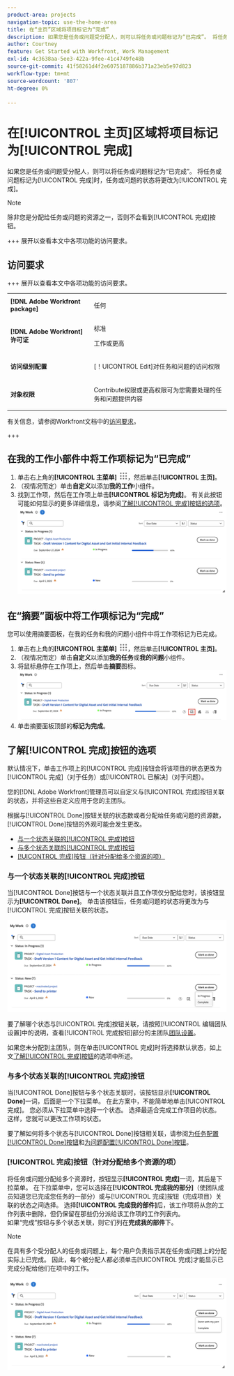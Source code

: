 ```yaml
---
product-area: projects
navigation-topic: use-the-home-area
title: 在“主页”区域将项目标记为“完成”
description: 如果您是任务或问题受分配人，则可以将任务或问题标记为“已完成”。 将任务或问题标记为“完成”时，任务或问题的状态将更改为“完成”。
author: Courtney
feature: Get Started with Workfront, Work Management
exl-id: 4c3638aa-5ee3-422a-9fee-41c4749fe48b
source-git-commit: 41f58261d4f2e6075187886b371a23eb5e97d823
workflow-type: tm+mt
source-wordcount: '807'
ht-degree: 0%

---
```


# 在[!UICONTROL 主页]区域将项目标记为[!UICONTROL 完成]

如果您是任务或问题受分配人，则可以将任务或问题标记为“已完成”。 将任务或问题标记为[!UICONTROL 完成]时，任务或问题的状态将更改为[!UICONTROL 完成]。

>[!NOTE]
>
>除非您是分配给任务或问题的资源之一，否则不会看到[!UICONTROL 完成]按钮。

+++ 展开以查看本文中各项功能的访问要求。

## 访问要求

+++ 展开以查看本文中各项功能的访问要求。 

<table style="table-layout:auto"> 
 <col> 
 </col> 
 <col> 
 </col> 
 <tbody> 
  <tr> 
   <td role="rowheader"><strong>[!DNL Adobe Workfront package]</strong></td> 
   <td> <p>任何</p> </td> 
  </tr> 
  <tr> 
   <td role="rowheader"><strong>[!DNL Adobe Workfront] 许可证</strong></td> 
   <td> 
   <p>标准</p>
   <p>工作或更高</p> </td> 
  </tr> 
  <tr> 
   <td role="rowheader"><strong>访问级别配置</strong></td> 
   <td> <p>[！UICONTROL Edit]对任务和问题的访问权限</p></td> 
  </tr> 
  <tr> 
   <td role="rowheader"><strong>对象权限</strong></td> 
   <td> <p>Contribute权限或更高权限可为您需要处理的任务和问题提供内容</p></td> 
  </tr> 
 </tbody> 
</table>

有关信息，请参阅Workfront文档中的[访问要求](/help/quicksilver/administration-and-setup/add-users/access-levels-and-object-permissions/access-level-requirements-in-documentation.md)。

+++

## 在我的工作小部件中将工作项标记为“已完成”

1. 单击右上角的&#x200B;**[!UICONTROL 主菜单]** ![主菜单图标](assets/main-menu-icon.png)，然后单击&#x200B;**[!UICONTROL 主页]**。
1. （视情况而定）单击&#x200B;**自定义**&#x200B;以添加&#x200B;**我的工作**&#x200B;小组件。
1. 找到工作项，然后在工作项上单击&#x200B;**[!UICONTROL 标记为完成]**。
有关此按钮可能如何显示的更多详细信息，请参阅[了解[!UICONTROL 完成]按钮的选项](#understand-the-options-of-the-done-button)。
   ![我的工作标记为“完成”](assets/my-work-done.png)


## 在“摘要”面板中将工作项标记为“完成”

您可以使用摘要面板，在我的任务和我的问题小组件中将工作项标记为已完成。

1. 单击右上角的&#x200B;**[!UICONTROL 主菜单]** ![主菜单图标](assets/main-menu-icon.png)，然后单击&#x200B;**[!UICONTROL 主页]**。
1. （视情况而定）单击&#x200B;**自定义**&#x200B;以添加&#x200B;**我的任务**&#x200B;或&#x200B;**我的问题**&#x200B;小组件。
1. 将鼠标悬停在工作项上，然后单击&#x200B;**摘要**图标。
   ![打开摘要](assets/open-summary-new-home.png)
1. 单击摘要面板顶部的&#x200B;**标记为完成**。


## 了解[!UICONTROL 完成]按钮的选项

默认情况下，单击工作项上的[!UICONTROL 完成]按钮会将该项目的状态更改为[!UICONTROL 完成]（对于任务）或[!UICONTROL 已解决]（对于问题）。

您的[!DNL Adobe Workfront]管理员可以自定义与[!UICONTROL 完成]按钮关联的状态，并将这些自定义应用于您的主团队。

根据与[!UICONTROL Done]按钮关联的状态数或者分配给任务或问题的资源数，[!UICONTROL Done]按钮的外观可能会发生更改。

* [与一个状态关联的[!UICONTROL 完成]按钮](#done-button-associated-with-one-status)
* [与多个状态关联的[!UICONTROL 完成]按钮](#done-button-associated-with-multiple-statuses)
* [[!UICONTROL 完成]按钮（针对分配给多个资源的项）](#done-button-for-items-assigned-to-multiple-resources)

### 与一个状态关联的[!UICONTROL 完成]按钮

当[!UICONTROL Done]按钮与一个状态关联并且工作项仅分配给您时，该按钮显示为&#x200B;**[!UICONTROL Done]**。 单击该按钮后，任务或问题的状态将更改为与[!UICONTROL 完成]按钮关联的状态。

![完成按钮](assets/done-button-status.png)

要了解哪个状态与[!UICONTROL 完成]按钮关联，请按照[!UICONTROL 编辑团队设置]中的说明，查看[!UICONTROL 完成按钮]部分的主团队[团队设置](../../../people-teams-and-groups/create-and-manage-teams/edit-team-settings.md)。

如果您未分配到主团队，则在单击[!UICONTROL 完成]时将选择默认状态，如上文[了解[!UICONTROL 完成]按钮](#understand-the-options-of-the-done-button)的选项中所述。

### 与多个状态关联的[!UICONTROL 完成]按钮

当[!UICONTROL Done]按钮与多个状态关联时，该按钮显示&#x200B;**[!UICONTROL Done]**&#x200B;一词，后面是一个下拉菜单。 在此方案中，不能简单地单击[!UICONTROL 完成]。 您必须从下拉菜单中选择一个状态。 选择最适合完成工作项目的状态。 这样，您就可以更改工作项的状态。

要了解如何将多个状态与[!UICONTROL Done]按钮相关联，请参阅[为任务配置[!UICONTROL Done]按钮](../../../people-teams-and-groups/create-and-manage-teams/configure-the-done-button-for-tasks.md)和[为问题配置[!UICONTROL Done]按钮](../../../people-teams-and-groups/create-and-manage-teams/configure-the-done-button-for-issues.md)。

### [!UICONTROL 完成]按钮（针对分配给多个资源的项）

将任务或问题分配给多个资源时，按钮显示&#x200B;**[!UICONTROL 完成]**&#x200B;一词，其后是下拉菜单。 在下拉菜单中，您可以选择在&#x200B;**[!UICONTROL 完成我的部分]**（使团队成员知道您已完成您任务的一部分）或与[!UICONTROL 完成]按钮（完成项目）关联的状态之间选择。 选择&#x200B;**[!UICONTROL 完成我的部件]**&#x200B;后，该工作项将从您的工作列表中删除，但仍保留在那些仍分派给该工作项的工作列表内。\
如果“完成”按钮与多个状态关联，则它们列在&#x200B;**完成我的部件**&#x200B;下。

>[!NOTE]
>
>在具有多个受分配人的任务或问题上，每个用户负责指示其在任务或问题上的分配实际上已完成。 因此，每个被分配人都必须单击[!UICONTROL 完成]才能显示已完成分配给他们在项中的工作。

![完成我的部分](assets/done-with-my-part.png)

